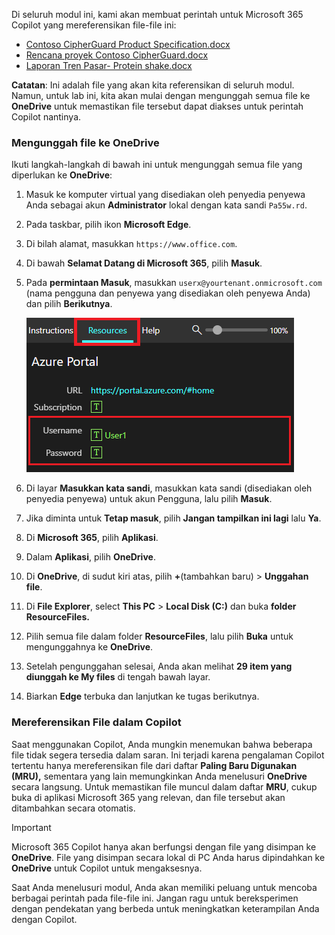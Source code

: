 Di seluruh modul ini, kami akan membuat perintah untuk Microsoft 365 Copilot yang mereferensikan file-file ini:

- [Contoso CipherGuard Product Specification.docx](https://go.microsoft.com/fwlink/?linkid=2269123)
- [Rencana proyek Contoso CipherGuard.docx](https://go.microsoft.com/fwlink/?linkid=2268924)
- [Laporan Tren Pasar- Protein shake.docx](https://go.microsoft.com/fwlink/?linkid=2268827)

**Catatan**: Ini adalah file yang akan kita referensikan di seluruh modul. Namun, untuk lab ini, kita akan mulai dengan mengunggah semua file ke **OneDrive** untuk memastikan file tersebut dapat diakses untuk perintah Copilot nantinya.

### Mengunggah file ke OneDrive

Ikuti langkah-langkah di bawah ini untuk mengunggah semua file yang diperlukan ke **OneDrive**:

1. Masuk ke komputer virtual yang disediakan oleh penyedia penyewa Anda sebagai akun **Administrator** lokal dengan kata sandi `Pa55w.rd`.
2. Pada taskbar, pilih ikon **Microsoft Edge**.
3. Di bilah alamat, masukkan `https://www.office.com`.
4. Di bawah **Selamat Datang di Microsoft 365**, pilih **Masuk**.
5. Pada **permintaan Masuk**, masukkan `userx@yourtenant.onmicrosoft.com` (nama pengguna dan penyewa yang disediakan oleh penyewa Anda) dan pilih **Berikutnya**.

    [![Tangkap layar panel sumber daya dalam Skillable](../media/lab_resources_password.png)](../media/lab_resources_password.png#lightbox)
    
6. Di layar **Masukkan kata sandi**, masukkan kata sandi (disediakan oleh penyedia penyewa) untuk akun Pengguna, lalu pilih **Masuk**.
7. Jika diminta untuk **Tetap masuk**, pilih **Jangan tampilkan ini lagi** lalu **Ya**.
8. Di **Microsoft 365**, pilih **Aplikasi**.
9. Dalam **Aplikasi**, pilih **OneDrive**.
10. Di **OneDrive**, di sudut kiri atas, pilih **+**(tambahkan baru) > **Unggahan file**.
11. Di **File Explorer**, select **This PC** > **Local Disk (C:)** dan buka **folder ResourceFiles.**
12. Pilih semua file dalam folder **ResourceFiles**, lalu pilih **Buka** untuk mengunggahnya ke **OneDrive**.
13. Setelah pengunggahan selesai, Anda akan melihat **29 item yang diunggah ke My files** di tengah bawah layar.
14. Biarkan **Edge** terbuka dan lanjutkan ke tugas berikutnya.

### Mereferensikan File dalam Copilot

Saat menggunakan Copilot, Anda mungkin menemukan bahwa beberapa file tidak segera tersedia dalam saran. Ini terjadi karena pengalaman Copilot tertentu hanya mereferensikan file dari daftar **Paling Baru Digunakan (MRU),** sementara yang lain memungkinkan Anda menelusuri **OneDrive** secara langsung. Untuk memastikan file muncul dalam daftar **MRU**, cukup buka di aplikasi Microsoft 365 yang relevan, dan file tersebut akan ditambahkan secara otomatis.

> [!IMPORTANT]
> Microsoft 365 Copilot hanya akan berfungsi dengan file yang disimpan ke **OneDrive**. File yang disimpan secara lokal di PC Anda harus dipindahkan ke **OneDrive** untuk Copilot untuk mengaksesnya.

Saat Anda menelusuri modul, Anda akan memiliki peluang untuk mencoba berbagai perintah pada file-file ini. Jangan ragu untuk bereksperimen dengan pendekatan yang berbeda untuk meningkatkan keterampilan Anda dengan Copilot.